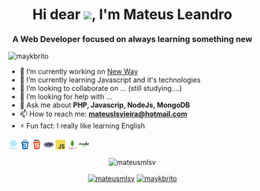 <h1 align="center">Hi dear <img src="https://raw.githubusercontent.com/kaueMarques/kaueMarques/master/hi.gif" width="30px">, I'm Mateus Leandro</h1>
<h3 align="center">A Web Developer focused on always learning something new</h3>
<p align="left"> <img src="https://komarev.com/ghpvc/?username=mateusmlsv" alt="maykbrito" /> </p>

- 🔭 I’m currently working on [New Way](https://www.gruponewway.com.br)
- 🌱 I’m currently learning Javascript and it's technologies
- 👯 I’m looking to collaborate on ... (still studying....)
- 🤔 I’m looking for help with ...
- 💬 Ask me about **PHP, Javascrip, NodeJs, MongoDB**
- 📫 How to reach me: **mateuslsvieira@hotmail.com**
- ⚡ Fun fact: I really like learning English

<p align="left">
<img src="https://raw.githubusercontent.com/devicons/devicon/master/icons/react/react-original-wordmark.svg" alt="react" width="20" height="20"/>
<img src="https://raw.githubusercontent.com/devicons/devicon/master/icons/css3/css3-plain-wordmark.svg" alt="css3"  width="20" height="20"/>
<img src="https://raw.githubusercontent.com/devicons/devicon/master/icons/html5/html5-original-wordmark.svg" alt="html5"  width="20" height="20"/>
<img src="https://raw.githubusercontent.com/devicons/devicon/master/icons/php/php-original.svg" alt="PHP"  width="20" height="20"/>
<img src="https://raw.githubusercontent.com/devicons/devicon/master/icons/javascript/javascript-original.svg" alt="javascript" width="20" height="20"/>
<img src="https://raw.githubusercontent.com/devicons/devicon/master/icons/mongodb/mongodb-original-wordmark.svg" alt="mongodb" width="20" height="20"/>
<img src="https://raw.githubusercontent.com/devicons/devicon/master/icons/nodejs/nodejs-original-wordmark.svg" alt="nodejs" width="20" height="20"/></p><p align="center">
<img src="https://github-readme-stats.vercel.app/api?username=mateusmlsv&show_icons=true" alt="mateusmlsv"/> 
</p>

<p align="center">
<a href="https://linkedin.com/in/mateuslsvieira" target="blank"><img align="center" src="https://cdn.jsdelivr.net/npm/simple-icons@3.0.1/icons/linkedin.svg" alt="mateusmlsv" height="20" width="20" /></a>
<a href="https://instagram.com/mateuslvieira" target="blank"><img align="center" src="https://cdn.jsdelivr.net/npm/simple-icons@3.0.1/icons/instagram.svg" alt="maykbrito" height="20" width="20" /></a>
</p>

<!--
**maykbrito/maykbrito** is a ✨ _special_ ✨ repository because its `README.md` (this file) appears on your GitHub profile.

Here are some ideas to get you started:

- 🔭 I’m currently working on ...
- 🌱 I’m currently learning ...
- 👯 I’m looking to collaborate on ...
- 🤔 I’m looking for help with ...
- 💬 Ask me about ...
- 📫 How to reach me: ...
- 😄 Pronouns: ...
- ⚡ Fun fact: ...
-->
